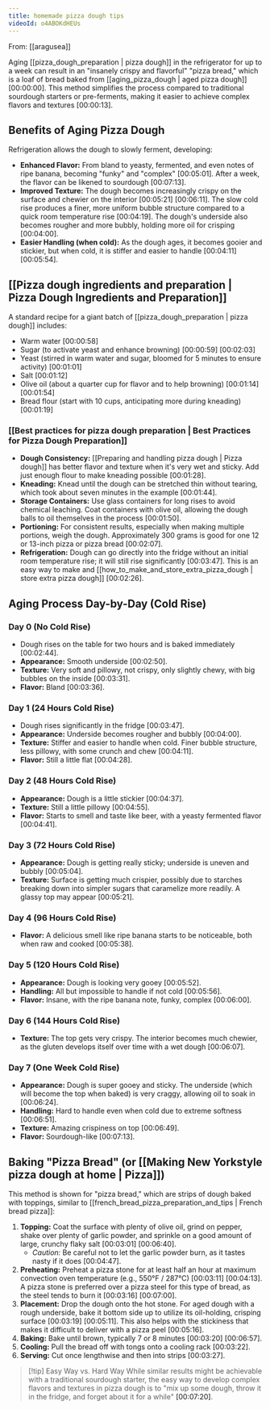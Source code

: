```yaml
---
title: homemade pizza dough tips
videoId: o4ABOKdHEUs
---
```


From: [[aragusea]] <br/> 

Aging [[pizza_dough_preparation | pizza dough]] in the refrigerator for up to a week can result in an "insanely crispy and flavorful" "pizza bread," which is a loaf of bread baked from [[aging_pizza_dough | aged pizza dough]] <a class="yt-timestamp" data-t="00:00:00">[00:00:00]</a>. This method simplifies the process compared to traditional sourdough starters or pre-ferments, making it easier to achieve complex flavors and textures <a class="yt-timestamp" data-t="00:00:13">[00:00:13]</a>.

## Benefits of Aging Pizza Dough

Refrigeration allows the dough to slowly ferment, developing:
*   **Enhanced Flavor:** From bland to yeasty, fermented, and even notes of ripe banana, becoming "funky" and "complex" <a class="yt-timestamp" data-t="00:05:01">[00:05:01]</a>. After a week, the flavor can be likened to sourdough <a class="yt-timestamp" data-t="00:07:13">[00:07:13]</a>.
*   **Improved Texture:** The dough becomes increasingly crispy on the surface and chewier on the interior <a class="yt-timestamp" data-t="00:05:21">[00:05:21]</a> <a class="yt-timestamp" data-t="00:06:11">[00:06:11]</a>. The slow cold rise produces a finer, more uniform bubble structure compared to a quick room temperature rise <a class="yt-timestamp" data-t="00:04:19">[00:04:19]</a>. The dough's underside also becomes rougher and more bubbly, holding more oil for crisping <a class="yt-timestamp" data-t="00:04:00">[00:04:00]</a>.
*   **Easier Handling (when cold):** As the dough ages, it becomes gooier and stickier, but when cold, it is stiffer and easier to handle <a class="yt-timestamp" data-t="00:04:11">[00:04:11]</a> <a class="yt-timestamp" data-t="00:05:54">[00:05:54]</a>.

## [[Pizza dough ingredients and preparation | Pizza Dough Ingredients and Preparation]]

A standard recipe for a giant batch of [[pizza_dough_preparation | pizza dough]] includes:
*   Warm water <a class="yt-timestamp" data-t="00:00:58">[00:00:58]</a>
*   Sugar (to activate yeast and enhance browning) <a class="yt-timestamp" data-t="00:00:59">[00:00:59]</a> <a class="yt-timestamp" data-t="00:02:03">[00:02:03]</a>
*   Yeast (stirred in warm water and sugar, bloomed for 5 minutes to ensure activity) <a class="yt-timestamp" data-t="00:01:01">[00:01:01]</a>
*   Salt <a class="yt-timestamp" data-t="00:01:12">[00:01:12]</a>
*   Olive oil (about a quarter cup for flavor and to help browning) <a class="yt-timestamp" data-t="00:01:14">[00:01:14]</a> <a class="yt-timestamp" data-t="00:01:54">[00:01:54]</a>
*   Bread flour (start with 10 cups, anticipating more during kneading) <a class="yt-timestamp" data-t="00:01:19">[00:01:19]</a>

### [[Best practices for pizza dough preparation | Best Practices for Pizza Dough Preparation]]
*   **Dough Consistency:** [[Preparing and handling pizza dough | Pizza dough]] has better flavor and texture when it's very wet and sticky. Add just enough flour to make kneading possible <a class="yt-timestamp" data-t="00:01:28">[00:01:28]</a>.
*   **Kneading:** Knead until the dough can be stretched thin without tearing, which took about seven minutes in the example <a class="yt-timestamp" data-t="00:01:44">[00:01:44]</a>.
*   **Storage Containers:** Use glass containers for long rises to avoid chemical leaching. Coat containers with olive oil, allowing the dough balls to oil themselves in the process <a class="yt-timestamp" data-t="00:01:50">[00:01:50]</a>.
*   **Portioning:** For consistent results, especially when making multiple portions, weigh the dough. Approximately 300 grams is good for one 12 or 13-inch pizza or pizza bread <a class="yt-timestamp" data-t="00:02:07">[00:02:07]</a>.
*   **Refrigeration:** Dough can go directly into the fridge without an initial room temperature rise; it will still rise significantly <a class="yt-timestamp" data-t="00:03:47">[00:03:47]</a>. This is an easy way to make and [[how_to_make_and_store_extra_pizza_dough | store extra pizza dough]] <a class="yt-timestamp" data-t="00:02:26">[00:02:26]</a>.

## Aging Process Day-by-Day (Cold Rise)

### Day 0 (No Cold Rise)
*   Dough rises on the table for two hours and is baked immediately <a class="yt-timestamp" data-t="00:02:44">[00:02:44]</a>.
*   **Appearance:** Smooth underside <a class="yt-timestamp" data-t="00:02:50">[00:02:50]</a>.
*   **Texture:** Very soft and pillowy, not crispy, only slightly chewy, with big bubbles on the inside <a class="yt-timestamp" data-t="00:03:31">[00:03:31]</a>.
*   **Flavor:** Bland <a class="yt-timestamp" data-t="00:03:36">[00:03:36]</a>.

### Day 1 (24 Hours Cold Rise)
*   Dough rises significantly in the fridge <a class="yt-timestamp" data-t="00:03:47">[00:03:47]</a>.
*   **Appearance:** Underside becomes rougher and bubbly <a class="yt-timestamp" data-t="00:04:00">[00:04:00]</a>.
*   **Texture:** Stiffer and easier to handle when cold. Finer bubble structure, less pillowy, with some crunch and chew <a class="yt-timestamp" data-t="00:04:11">[00:04:11]</a>.
*   **Flavor:** Still a little flat <a class="yt-timestamp" data-t="00:04:28">[00:04:28]</a>.

### Day 2 (48 Hours Cold Rise)
*   **Appearance:** Dough is a little stickier <a class="yt-timestamp" data-t="00:04:37">[00:04:37]</a>.
*   **Texture:** Still a little pillowy <a class="yt-timestamp" data-t="00:04:55">[00:04:55]</a>.
*   **Flavor:** Starts to smell and taste like beer, with a yeasty fermented flavor <a class="yt-timestamp" data-t="00:04:41">[00:04:41]</a>.

### Day 3 (72 Hours Cold Rise)
*   **Appearance:** Dough is getting really sticky; underside is uneven and bubbly <a class="yt-timestamp" data-t="00:05:04">[00:05:04]</a>.
*   **Texture:** Surface is getting much crispier, possibly due to starches breaking down into simpler sugars that caramelize more readily. A glassy top may appear <a class="yt-timestamp" data-t="00:05:21">[00:05:21]</a>.

### Day 4 (96 Hours Cold Rise)
*   **Flavor:** A delicious smell like ripe banana starts to be noticeable, both when raw and cooked <a class="yt-timestamp" data-t="00:05:38">[00:05:38]</a>.

### Day 5 (120 Hours Cold Rise)
*   **Appearance:** Dough is looking very gooey <a class="yt-timestamp" data-t="00:05:52">[00:05:52]</a>.
*   **Handling:** All but impossible to handle if not cold <a class="yt-timestamp" data-t="00:05:56">[00:05:56]</a>.
*   **Flavor:** Insane, with the ripe banana note, funky, complex <a class="yt-timestamp" data-t="00:06:00">[00:06:00]</a>.

### Day 6 (144 Hours Cold Rise)
*   **Texture:** The top gets very crispy. The interior becomes much chewier, as the gluten develops itself over time with a wet dough <a class="yt-timestamp" data-t="00:06:07">[00:06:07]</a>.

### Day 7 (One Week Cold Rise)
*   **Appearance:** Dough is super gooey and sticky. The underside (which will become the top when baked) is very craggy, allowing oil to soak in <a class="yt-timestamp" data-t="00:06:24">[00:06:24]</a>.
*   **Handling:** Hard to handle even when cold due to extreme softness <a class="yt-timestamp" data-t="00:06:51">[00:06:51]</a>.
*   **Texture:** Amazing crispiness on top <a class="yt-timestamp" data-t="00:06:49">[00:06:49]</a>.
*   **Flavor:** Sourdough-like <a class="yt-timestamp" data-t="00:07:13">[00:07:13]</a>.

## Baking "Pizza Bread" (or [[Making New Yorkstyle pizza dough at home | Pizza]])

This method is shown for "pizza bread," which are strips of dough baked with toppings, similar to [[french_bread_pizza_preparation_and_tips | French bread pizza]]:
1.  **Topping:** Coat the surface with plenty of olive oil, grind on pepper, shake over plenty of garlic powder, and sprinkle on a good amount of large, crunchy flaky salt <a class="yt-timestamp" data-t="00:03:01">[00:03:01]</a> <a class="yt-timestamp" data-t="00:06:40">[00:06:40]</a>.
    *   *Caution:* Be careful not to let the garlic powder burn, as it tastes nasty if it does <a class="yt-timestamp" data-t="00:04:47">[00:04:47]</a>.
2.  **Preheating:** Preheat a pizza stone for at least half an hour at maximum convection oven temperature (e.g., 550°F / 287°C) <a class="yt-timestamp" data-t="00:03:11">[00:03:11]</a> <a class="yt-timestamp" data-t="00:04:13">[00:04:13]</a>. A pizza stone is preferred over a pizza steel for this type of bread, as the steel tends to burn it <a class="yt-timestamp" data-t="00:03:16">[00:03:16]</a> <a class="yt-timestamp" data-t="00:07:00">[00:07:00]</a>.
3.  **Placement:** Drop the dough onto the hot stone. For aged dough with a rough underside, bake it bottom side up to utilize its oil-holding, crisping surface <a class="yt-timestamp" data-t="00:03:19">[00:03:19]</a> <a class="yt-timestamp" data-t="00:05:11">[00:05:11]</a>. This also helps with the stickiness that makes it difficult to deliver with a pizza peel <a class="yt-timestamp" data-t="00:05:16">[00:05:16]</a>.
4.  **Baking:** Bake until brown, typically 7 or 8 minutes <a class="yt-timestamp" data-t="00:03:20">[00:03:20]</a> <a class="yt-timestamp" data-t="00:06:57">[00:06:57]</a>.
5.  **Cooling:** Pull the bread off with tongs onto a cooling rack <a class="yt-timestamp" data-t="00:03:22">[00:03:22]</a>.
6.  **Serving:** Cut once lengthwise and then into strips <a class="yt-timestamp" data-t="00:03:27">[00:03:27]</a>.

> [!tip] Easy Way vs. Hard Way
> While similar results might be achievable with a traditional sourdough starter, the easy way to develop complex flavors and textures in pizza dough is to "mix up some dough, throw it in the fridge, and forget about it for a while" <a class="yt-timestamp" data-t="00:07:20">[00:07:20]</a>.